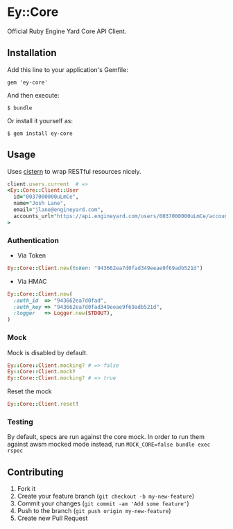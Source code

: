 # Ey::Core

Official Ruby Engine Yard Core API Client.

## Installation

Add this line to your application's Gemfile:

    gem 'ey-core'

And then execute:

    $ bundle

Or install it yourself as:

    $ gem install ey-core

## Usage

Uses [cistern](https://github.com/lanej/cistern) to wrap RESTful resources nicely.

```ruby
client.users.current  # =>
<Ey::Core::Client::User
  id="0037000000uLmCe",
  name="Josh Lane",
  email="jlane@engineyard.com",
  accounts_url="https://api.engineyard.com/users/0037000000uLmCe/accounts"
>
```

### Authentication

* Via Token

```ruby
Ey::Core::Client.new(token: "943662ea7d0fad349eeae9f69adb521d")
```

* Via HMAC

```ruby
Ey::Core::Client.new(
  :auth_id  => "943662ea7d0fad",
  :auth_key => "943662ea7d0fad349eeae9f69adb521d",
  :logger   => Logger.new(STDOUT),
)
```

### Mock

Mock is disabled by default.

```ruby
Ey::Core::Client.mocking? # => false
Ey::Core::Client.mock!
Ey::Core::Client.mocking? # => true
```

Reset the mock

```ruby
Ey::Core::Client.reset!
```

### Testing

By default, specs are run against the core mock. In order to run them against awsm mocked mode instead, run `MOCK_CORE=false bundle exec rspec`


## Contributing

1. Fork it
2. Create your feature branch (`git checkout -b my-new-feature`)
3. Commit your changes (`git commit -am 'Add some feature'`)
4. Push to the branch (`git push origin my-new-feature`)
5. Create new Pull Request
